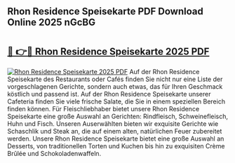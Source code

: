## Rhon Residence Speisekarte PDF Download Online 2025 nGcBG

# <h2><a href="http://gcef75.nevu.top/?p=Rhon+Residence+Speisekarte">🔗 👉🔴 Rhon Residence Speisekarte 2025 PDF</a></h2>

[![Rhon Residence Speisekarte 2025 PDF](https://i.imgur.com/dBaPXMq.png)](http://gcef75.nevu.top/?p=Rhon+Residence+Speisekarte)
Auf der Rhon Residence Speisekarte des Restaurants oder Cafés finden Sie nicht nur eine Liste der vorgeschlagenen Gerichte, sondern auch etwas, das für Ihren Geschmack köstlich und passend ist. Auf der Rhon Residence Speisekarte unserer Cafeteria finden Sie viele frische Salate, die Sie in einem speziellen Bereich finden können. Für Fleischliebhaber bietet unsere Rhon Residence Speisekarte eine große Auswahl an Gerichten: Rindfleisch, Schweinefleisch, Huhn und Fisch. Unseren Auserwählten bieten wir exquisite Gerichte wie Schaschlik und Steak an, die auf einem alten, natürlichen Feuer zubereitet werden. Unsere Rhon Residence Speisekarte bietet eine große Auswahl an Desserts, von traditionellen Torten und Kuchen bis hin zu exquisiten Crème Brûlée und Schokoladenwaffeln.
